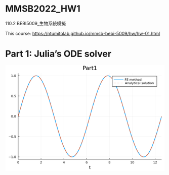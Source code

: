 # MMSB2022_HW1
110.2 BEBI5009_生物系統模擬

 This course: https://ntumitolab.github.io/mmsb-bebi-5009/hw/hw-01.html


# Part 1: Julia’s ODE solver

!["Forward Euler" compare to "Analytical solution"](/png/Part1_Julia_ODE_solver.png)

